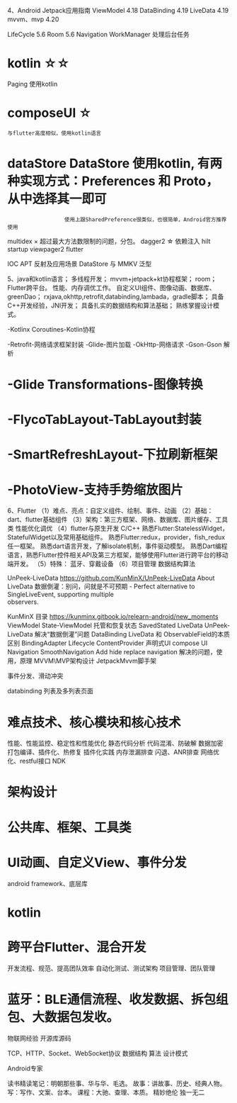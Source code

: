 4、Android Jetpack应用指南
ViewModel 4.18
DataBinding 4.19
LiveData 4.19
mvvm、mvp 4.20

LifeCycle 5.6
Room 5.6
Navigation
WorkManager 处理后台任务
# kotlin ☆☆
Paging
    使用kotlin
# composeUI ☆
    与flutter高度相似，使用kotlin语言

# dataStore DataStore 使用kotlin, 有两种实现方式：Preferences 和 Proto，从中选择其一即可
                      使用上跟SharedPreference很类似，也很简单，Android官方推荐使用
multidex ×
    超过最大方法数限制的问题，分包。
dagger2 ☆
    依赖注入
hilt
startup
viewpager2
flutter

IOC
APT
反射及应用场景
DataStore 与 MMKV
泛型

5、java和kotlin语言；
多线程开发；
mvvm+jetpack+kt协程框架；
room；
Flutter跨平台。
性能、内存调优工作。
自定义UI组件、图像动画、数据库、greenDao；
rxjava,okhttp,retrofit,databinding,lambada，gradle脚本；
具备C++开发经验，JNI开发；
具备扎实的数据结构和算法基础；
熟练掌握设计模式。

-Kotlinx Coroutines-Kotlin协程

-Retrofit-网络请求框架封装
-Glide-图片加载
-OkHttp-网络请求
-Gson-Gson 解析
#  -Glide Transformations-图像转换
#  -FlycoTabLayout-TabLayout封装
#  -SmartRefreshLayout-下拉刷新框架
#  -PhotoView-支持手势缩放图片

6、Flutter
（1）难点、亮点：自定义组件、绘制、事件、动画
（2）基础：dart、flutter基础组件
（3）架构：第三方框架、网络、数据库、图片缓存、工具类
性能优化调优
（4）flutter与原生开发
C/C++
熟悉Flutter:StatelessWidget，StatefulWidget以及常用基础组件。
熟悉Flutter:redux，provider，fish_redux任一框架。
熟悉dart语言开发，了解isolate机制，事件驱动模型。
熟悉Dart编程语言，熟悉Flutter控件相关API及第三方框架，能够使用Flutter进行跨平台的移动端开发。
（5）特殊：
蓝牙、穿戴设备
（6）项目管理
数据结构算法

UnPeek-LiveData
https://github.com/KunMinX/UnPeek-LiveData
About LiveData 数据倒灌：别问，问就是不可预期 - Perfect alternative to SingleLiveEvent, supporting multiple  
observers.

KunMinX 目录
https://kunminx.gitbook.io/relearn-android/new_moments
ViewModel
	State-ViewModel 托管和恢复状态
	SavedStated
LiveData
    UnPeek-LiveData
	解决“数据倒灌”问题
DataBinding
	LiveData 和 ObservableField的本质区别
	BindingAdapter
Lifecycle
	ContentProvider
声明式UI
    compose UI
Navigation SmoothNavigation
	Add hide replace
	navigation 解决的问题，使用，原理
MVVM\MVP架构设计
	JetpackMvvm脚手架

事件分发、滑动冲突

databinding 列表及多列表页面

# 难点技术、核心模块和核心技术
性能、性能监控、稳定性和性能优化
静态代码分析
代码混淆、防破解
数据加密
打包编译、插件化、热修复
插件化实践
内存泄漏排查
闪退、ANR排查
网络优化、restful接口
NDK

# 架构设计
# 公共库、框架、工具类
# UI动画、自定义View、事件分发
android framework、底层库
# kotlin
# 跨平台Flutter、混合开发

开发流程、规范、提高团队效率
自动化测试、测试架构
项目管理、团队管理

# 蓝牙：BLE通信流程、收发数据、拆包组包、大数据包发收。
物联网经验
开源库源码

TCP、HTTP、Socket、WebSocket协议
数据结构
算法
设计模式

Android专家

读书精读笔记：明朝那些事、华与华、毛选。
故事：讲故事、历史、经典人物。
写：写作、文案、台本。
课程：大驰、查理、本质。
精妙绝伦 独一无二